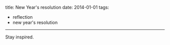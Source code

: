 title: New Year's resolution 
date: 2014-01-01
tags:
- reflection
- new year's resolution
---

Stay inspired.
